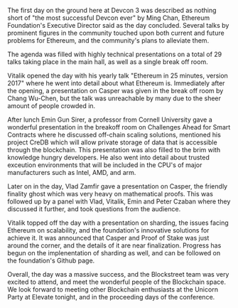 The first day on the ground here at Devcon 3 was described as nothing short of "the most successful Devcon ever" by Ming Chan, Ethereum Foundation's Executive Director said as the day concluded. Several talks by prominent figures in the community touched upon both current and future problems for Ethereum, and the community's plans to alleviate them.

The agenda was filled with highly technical presentations on a total of 29 talks taking place in the main hall, as well as a single break off room.

Vitalik opened the day with his yearly talk "Ethereum in 25 minutes, version 2017" where he went into detail about what Ethereum is. Immediately after the opening, a presentation on Casper was given in the break off room by Chang Wu-Chen, but the talk was unreachable by many due to the sheer amount of people crowded in.

After lunch Emin Gun Sirer, a professor from Cornell University gave a wonderful presentation in the breakoff room on Challenges Ahead for Smart Contracts where he discussed off-chain scaling solutions, mentioned his project CreDB which will allow private storage of data that is accessible through the blockchain. This presentation was also filled to the brim with knowledge hungry developers. He also went into detail about trusted exceution environments that will be included in the CPU's of major manufacturers such as Intel, AMD, and arm.

Later on in the day, Vlad Zamfir gave a presentation on Casper, the friendly finality ghost which was very heavy on mathematical proofs. This was followed up by a panel with Vlad, Vitalik, Emin and Peter Czaban where they discussed it further, and took questions from the audience.

Vitalik topped off the day with a presentation on sharding, the issues facing Ethereum on scalability, and the foundation's innovative solutions for achieve it. It was announced that Casper and Proof of Stake was just around the corner, and the details of it are near finalization. Progress has begun on the implenentation of sharding as well, and can be followed on the foundation's Github page.

Overall, the day was a massive success, and the Blockstreet team was very excited to attend, and meet the wonderful people of the Blockchain space. We look forward to meeting other Blockchain enthusiasts at the Unicorn Party at Elevate tonight, and in the proceeding days of the conference.
